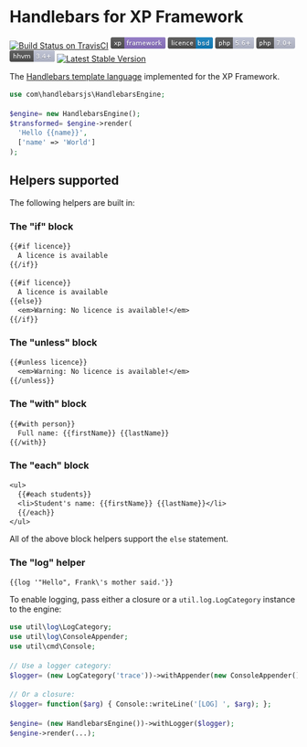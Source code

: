 Handlebars for XP Framework
============================

[![Build Status on TravisCI](https://secure.travis-ci.org/xp-forge/handlebars.svg)](http://travis-ci.org/xp-forge/handlebars)
[![XP Framework Module](https://raw.githubusercontent.com/xp-framework/web/master/static/xp-framework-badge.png)](https://github.com/xp-framework/core)
[![BSD Licence](https://raw.githubusercontent.com/xp-framework/web/master/static/licence-bsd.png)](https://github.com/xp-framework/core/blob/master/LICENCE.md)
[![Required PHP 5.6+](https://raw.githubusercontent.com/xp-framework/web/master/static/php-5_6plus.png)](http://php.net/)
[![Supports PHP 7.0+](https://raw.githubusercontent.com/xp-framework/web/master/static/php-7_0plus.png)](http://php.net/)
[![Supports HHVM 3.4+](https://raw.githubusercontent.com/xp-framework/web/master/static/hhvm-3_4plus.png)](http://hhvm.com/)
[![Latest Stable Version](https://poser.pugx.org/xp-forge/handlebars/version.png)](https://packagist.org/packages/xp-forge/handlebars)

The [Handlebars template language](http://handlebarsjs.com/) implemented for the XP Framework.

```php
use com\handlebarsjs\HandlebarsEngine;

$engine= new HandlebarsEngine();
$transformed= $engine->render(
  'Hello {{name}}',
  ['name' => 'World']
);
```

Helpers supported
-----------------
The following helpers are built in:

### The "if" block
```HTML+Django
{{#if licence}}
  A licence is available
{{/if}}

{{#if licence}}
  A licence is available
{{else}}
  <em>Warning: No licence is available!</em>
{{/if}}
```

### The "unless" block
```HTML+Django
{{#unless licence}}
  <em>Warning: No licence is available!</em>
{{/unless}}
```

### The "with" block
```HTML+Django
{{#with person}}
  Full name: {{firstName}} {{lastName}}
{{/with}}
```

### The "each" block
```HTML+Django
<ul>
  {{#each students}}
  <li>Student's name: {{firstName}} {{lastName}}</li>
  {{/each}}
</ul>
```

All of the above block helpers support the `else` statement.

### The "log" helper
```HTML+Django
{{log '"Hello", Frank\'s mother said.'}}
```

To enable logging, pass either a closure or a `util.log.LogCategory` instance to the engine:

```php
use util\log\LogCategory;
use util\log\ConsoleAppender;
use util\cmd\Console;

// Use a logger category:
$logger= (new LogCategory('trace'))->withAppender(new ConsoleAppender());

// Or a closure:
$logger= function($arg) { Console::writeLine('[LOG] ', $arg); };

$engine= (new HandlebarsEngine())->withLogger($logger);
$engine->render(...);
```